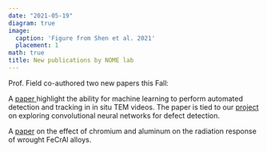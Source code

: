 ```yaml
---
date: "2021-05-19"
diagram: true
image:
  caption: 'Figure from Shen et al. 2021'
  placement: 1
math: true
title: New publications by NOME lab
---
```


Prof. Field co-authored two new papers this Fall: 

A <a href="../../publication/2020-01-01_shen2021yolo">paper </a> highlight the ability for machine learning to perform automated detection and tracking in in situ TEM videos. The paper is tied to our  <a href="../../project/mldetect/">project</a> on exploring convolutional neural networks for defect detection.  

A <a href="../../publication/2020-01-01_massey2021fecral">paper</a>  on the effect of chromium and aluminum on the radiation response of wrought FeCrAl alloys. 

